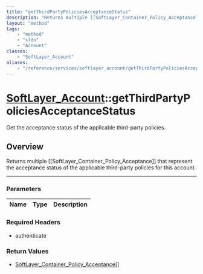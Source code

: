 ```yaml
---
title: "getThirdPartyPoliciesAcceptanceStatus"
description: "Returns multiple [[SoftLayer_Container_Policy_Acceptance]] that represent the acceptance status of the applicable third-... "
layout: "method"
tags:
    - "method"
    - "sldn"
    - "Account"
classes:
    - "SoftLayer_Account"
aliases:
    - "/reference/services/softlayer_account/getThirdPartyPoliciesAcceptanceStatus"
---
```

# [SoftLayer_Account](/reference/services/SoftLayer_Account)::getThirdPartyPoliciesAcceptanceStatus

Get the acceptance status of the applicable third-party policies.


## Overview 
Returns multiple [[SoftLayer_Container_Policy_Acceptance]] that represent the acceptance status of the applicable third-party policies for this account. 

-----

### Parameters 
|Name | Type | Description |
| --- | --- | --- |


### Required Headers
* authenticate


### Return Values
* <a href='/reference/datatypes/SoftLayer_Container_Policy_Acceptance'>SoftLayer_Container_Policy_Acceptance[] </a>




